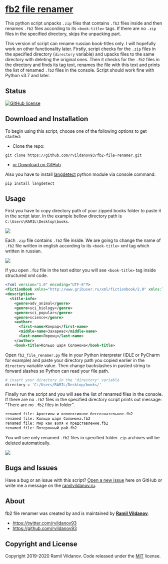 # [fb2 file renamer](https://rvildanov93.github.io/fb2-file-renamer/)

This python script unpacks `.zip` files that contains `.fb2` files inside and then renames `.fb2` files according to its `<book-title>` tags. If there are no `.zip` files in the specified directory, skips the unpacking part.

This version of script can rename russian book-titles only. I will hopefully work on other functionality later.
Firstly, script checks for the `.zip` files in the specified directory (`directory` variable) and upacks files to the same directory with deleting the original ones.
Then it checks for the `.fb2` files in the directory and finds its tag text, renames the file with this text and prints the list of renamed `.fb2` files in the console.
Script should work fine with Python v3.7 and later.

## Status

[![GitHub license](https://img.shields.io/badge/license-MIT-blue.svg)](https://raw.githubusercontent.com/rvildanov93/fb2-file-renamer/master/LICENSE)

## Download and Installation

To begin using this script, choose one of the following options to get started:

- Clone the repo:

`git clone https://github.com/rvildanov93/fb2-file-renamer.git`

- [or Download on GitHub](https://github.com/rvildanov93/fb2-file-renamer.git)

Also you have to install [langdetect](https://pypi.org/project/langdetect/) python module via console command:

`pip install langdetect`

## Usage
First you have to copy directory path of your zipped books folder to paste it in the script later. In the example bellow directory path is `C:\Users\RAMIL\Desktop\books`.

<img src ="https://raw.githubusercontent.com/rvildanov93/fb2-file-renamer/master/img/zipped_folder_.png">

Each `.zip` file contains `.fb2` file inside. We are going to change the name of `.fb2` file written in english according to its `<book-title>` xml tag which written in russian.

<img src ="https://raw.githubusercontent.com/rvildanov93/fb2-file-renamer/master/img/fb2_example_.png">

If you open `.fb2` file in the text editor you will see `<book-title>` tag inside structured xml code.

```xml
<?xml version="1.0" encoding="UTF-8"?>
<FictionBook xmlns="http://www.gribuser.ru/xml/fictionbook/2.0" xmlns:l="http://www.w3.org/1999/xlink">
<description>
  <title-info>
    <genre>adv_animal</genre>
    <genre>sci_biology</genre>
    <genre>sci_popular</genre>
    <genre>science</genre>
    <author>
      <first-name>Конрад</first-name>
      <middle-name>Захариас</middle-name>
      <last-name>Лоренц</last-name>
    </author>
    <book-title>Кольцо царя Соломона</book-title>
```

Open `fb2_file_renamer.py` file in your Python interpreter (IDLE or PyCharm for example) and paste your directory path you copied earlier in the `directory` variable value. Then change backslashes in pasted string to forward slashes so Python can read your file path.

```python
# insert your directory in the "directory" variable
directory = 'C:/Users/RAMIL/Desktop/books/'
```

Finally run the script and you will see the list of renamed files in the console. If there are no `.fb2` files in the specified directory script prints out message: "There are no `.fb2` files in folder".

```sh
renamed file: Архетипы и коллективное бессознательное.fb2
renamed file: Кольцо царя Соломона.fb2
renamed file: Мир как воля и представление.fb2
renamed file: Потерянный рай.fb2
```

You will see only renamed `.fb2` files in specified folder. `zip` archives will be deleted automatically.

<img src ="https://raw.githubusercontent.com/rvildanov93/fb2-file-renamer/master/img/final_result_.png">

## Bugs and Issues

Have a bug or an issue with this script? [Open a new issue](https://github.com/rvildanov93/fb2-file-renamer/issues) here on GitHub or write me a message on the [ramilvildanov.ru](https://ramilvildanov.ru).

## About

fb2 file renamer was created by and is maintained by **[Ramil Vildanov](https://ramilvildanov.ru/)**.

- <https://twitter.com/rvildanov93>
- <https://github.com/rvildanov93>

## Copyright and License

Copyright 2019-2020 Ramil Vildanov. Code released under the [MIT](https://raw.githubusercontent.com/rvildanov93/fb2-file-renamer/master/LICENSE) license.

